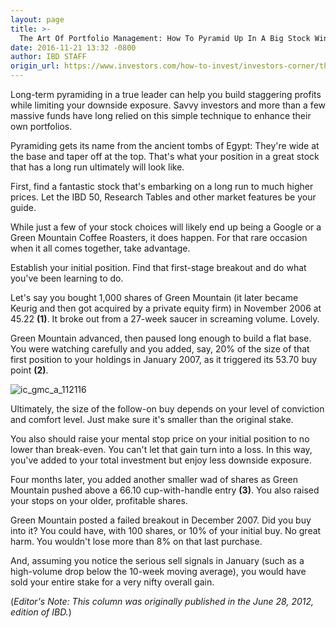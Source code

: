 ```yaml
---
layout: page
title: >-
  The Art Of Portfolio Management: How To Pyramid Up In A Big Stock Winner
date: 2016-11-21 13:32 -0800
author: IBD STAFF
origin_url: https://www.investors.com/how-to-invest/investors-corner/the-art-of-portfolio-management-how-to-pyramid-up-in-a-big-stock-winner
---
```





Long-term pyramiding in a true leader can help you build staggering profits while limiting your downside exposure. Savvy investors and more than a few massive funds have long relied on this simple technique to enhance their own portfolios.


Pyramiding gets its name from the ancient tombs of Egypt: They're wide at the base and taper off at the top. That's what your position in a great stock that has a long run ultimately will look like.


First, find a fantastic stock that's embarking on a long run to much higher prices. Let the IBD 50, Research Tables and other market features be your guide.


While just a few of your stock choices will likely end up being a Google or a Green Mountain Coffee Roasters, it does happen. For that rare occasion when it all comes together, take advantage.


Establish your initial position. Find that first-stage breakout and do what you've been learning to do.


Let's say you bought 1,000 shares of Green Mountain (it later became Keurig and then got acquired by a private equity firm) in November 2006 at 45.22 **(1)**. It broke out from a 27-week saucer in screaming volume. Lovely.


Green Mountain advanced, then paused long enough to build a flat base. You were watching carefully and you added, say, 20% of the size of that first position to your holdings in January 2007, as it triggered its 53.70 buy point **(2)**.


![ic_gmc_a_112116](https://www.investors.com/wp-content/uploads/2016/11/IC_GMC_A_112116-300x158.png)


Ultimately, the size of the follow-on buy depends on your level of conviction and comfort level. Just make sure it's smaller than the original stake.


You also should raise your mental stop price on your initial position to no lower than break-even. You can't let that gain turn into a loss. In this way, you've added to your total investment but enjoy less downside exposure.


Four months later, you added another smaller wad of shares as Green Mountain pushed above a 66.10 cup-with-handle entry **(3)**. You also raised your stops on your older, profitable shares.


Green Mountain posted a failed breakout in December 2007. Did you buy into it? You could have, with 100 shares, or 10% of your initial buy. No great harm. You wouldn't lose more than 8% on that last purchase.


And, assuming you notice the serious sell signals in January (such as a high-volume drop below the 10-week moving average), you would have sold your entire stake for a very nifty overall gain.


(*Editor's Note: This column was originally published in the June 28, 2012, edition of IBD.*)




